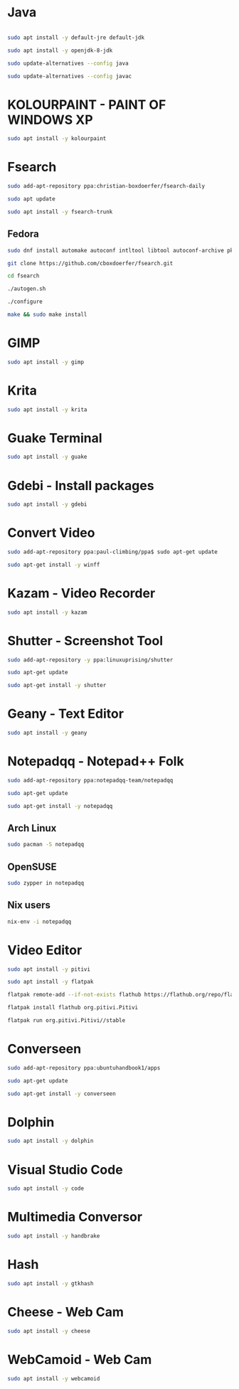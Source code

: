  
 # Java
 
 ~~~bash
 
sudo apt install -y default-jre default-jdk
 
sudo apt install -y openjdk-8-jdk

sudo update-alternatives --config java

sudo update-alternatives --config javac

 ~~~
 
 # KOLOURPAINT - PAINT OF WINDOWS XP
 
 ~~~bash
 sudo apt install -y kolourpaint
 ~~~
 
 # Fsearch 
 
 ~~~bash
 sudo add-apt-repository ppa:christian-boxdoerfer/fsearch-daily
 
 sudo apt update 
 
 sudo apt install -y fsearch-trunk
 ~~~
 
 ## Fedora
 
 ~~~bash
 sudo dnf install automake autoconf intltool libtool autoconf-archive pkgconfig glib2-devel gtk3-devel
 
 git clone https://github.com/cboxdoerfer/fsearch.git
 
 cd fsearch
 
 ./autogen.sh
 
 ./configure
 
 make && sudo make install
 ~~~
 
 # GIMP
 ~~~bash
 sudo apt install -y gimp
 ~~~
 
 # Krita
 ~~~bash
 sudo apt install -y krita
 ~~~
 
 # Guake Terminal
 ~~~bash
 sudo apt install -y guake
 ~~~
 
 # Gdebi - Install packages
 
 ~~~bash
 sudo apt install -y gdebi
 ~~~
 
 # Convert Video
 ~~~bash
 sudo add-apt-repository ppa:paul-climbing/ppa$ sudo apt-get update
 
 sudo apt-get install -y winff
 ~~~
 
 # Kazam - Video Recorder
 ~~~bash
 sudo apt install -y kazam
 ~~~
 
 # Shutter - Screenshot Tool
 ~~~bash
 sudo add-apt-repository -y ppa:linuxuprising/shutter
 
 sudo apt-get update
 
 sudo apt-get install -y shutter 
 ~~~
 
 # Geany - Text Editor
 ~~~bash
 sudo apt install -y geany
 ~~~
 
 # Notepadqq - Notepad++ Folk
 ~~~bash
 sudo add-apt-repository ppa:notepadqq-team/notepadqq

 sudo apt-get update

 sudo apt-get install -y notepadqq
 ~~~

 ## Arch Linux
 ~~~bash
 sudo pacman -S notepadqq
 ~~~
 
 ## OpenSUSE
 ~~~bash
 sudo zypper in notepadqq
 ~~~
 
 ## Nix users
 ~~~bash
 nix-env -i notepadqq
 ~~~
 
 # Video Editor
 ~~~bash
 sudo apt install -y pitivi
 
 sudo apt install -y flatpak
 
 flatpak remote-add --if-not-exists flathub https://flathub.org/repo/flathub.flatpakrepo
 
 flatpak install flathub org.pitivi.Pitivi
 
 flatpak run org.pitivi.Pitivi//stable
 ~~~
 
 # Converseen
 ~~~bash
 sudo add-apt-repository ppa:ubuntuhandbook1/apps
 
 sudo apt-get update
 
 sudo apt-get install -y converseen
 ~~~
 
 # Dolphin
 ~~~bash
 sudo apt install -y dolphin
 ~~~
 
 # Visual Studio Code
 ~~~bash
 sudo apt install -y code
 ~~~
 
 # Multimedia Conversor
 ~~~bash
 sudo apt install -y handbrake
 ~~~
 
 # Hash
 ~~~bash
 sudo apt install -y gtkhash
 ~~~
 
 # Cheese - Web Cam
 ~~~bash
 sudo apt install -y cheese
 ~~~
 
 # WebCamoid - Web Cam
 ~~~bash
 sudo apt install -y webcamoid
 ~~~
